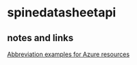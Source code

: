 # spinedatasheetapi
## notes and links
[Abbreviation examples for Azure resources](https://learn.microsoft.com/en-us/azure/cloud-adoption-framework/ready/azure-best-practices/resource-abbreviations)